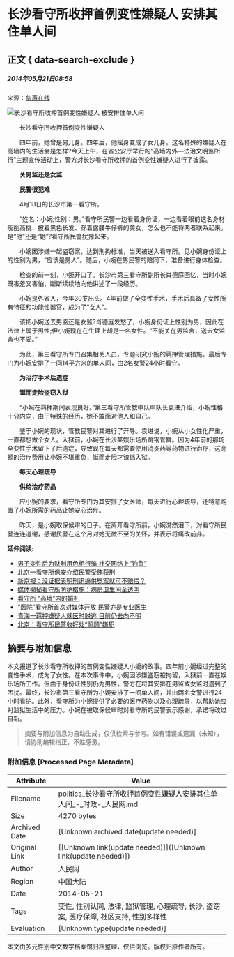 # 长沙看守所收押首例变性嫌疑人 安排其住单人间

## 正文 { data-search-exclude }


##### 2014年05月21日08:58    
来源：[华声在线](http://news.163.com/14/0521/08/9SOOHVBV00011229.html)

![长沙看守所收押首例变性嫌疑人 被安排住单人间](http://www.people.com.cn/mediafile/pic/20140521/5/11429583907217939297.jpg)

　　长沙看守所收押首例变性嫌疑人

　　四年前，她曾是男儿身。四年后，他摇身变成了女儿身。这名特殊的嫌疑人在高墙内的生活会是怎样?今天上午，在省公安厅举行的“高墙内外—法治文明监所行”主题宣传活动上，警方对长沙看守所收押的首例变性嫌疑人进行了披露。

　　**关男监还是女监**

　　**民警很犯难**

　　4月18日的长沙市第一看守所。

　　“姓名：小婉;性别：男。”看守所民警一边看着身份证，一边看着眼前这名身材瘦削高挑、披着黑色长发、穿着露腰牛仔裤的美女，怎么也不能将两者联系起来。是“他”还是“她”?看守所民警犹豫起来。

　　小婉因涉嫌一起盗窃案，达到刑拘标准，当天被送入看守所。见小婉身份证上的性别为男，“应该是男人”。随后，小婉在男民警的陪同下，准备进行身体检查。

　　检查的前一刻，小婉开口了。长沙市第三看守所副所长肖德庭回忆，当时小婉既害羞又害怕，断断续续地向他讲述了一段经历。

　　小婉是外省人，今年30岁出头。4年前做了全变性手术，手术后具备了女性所有特征和功能性器官，成为了“女人”。

　　该把小婉送去男监还是女监?肖德庭发愁了，小婉身份证上性别为男，因此在法律上属于男性;但小婉现在在生理上却是一名女性。“不能关在男监舍，送去女监舍也不妥。”

　　为此，第三看守所专门召集相关人员，专题研究小婉的羁押管理措施。最后专门为小婉安排了一间14平方米的单人间，由2名女警24小时看守。

　　**为治疗手术后遗症**

　　**铤而走险盗窃入狱**

　　“小婉在羁押期间表现良好。”第三看守所管教中队中队长袁进介绍，小婉性格十分内向，由于特殊的经历，她不敢面对他人和自己。

　　鉴于小婉的现状，管教民警对其进行了开导。袁进说，小婉从小女性化严重，一直都想做个女人。入狱前，小婉在长沙某娱乐场所跳钢管舞。因为4年前的那场全变性手术留下了后遗症，导致现在每天都需要使用消炎药等药物进行治疗，这高额的治疗费用让小婉不堪重负，铤而走险才锒铛入狱。

　　**每天心理疏导**

　　**供给治疗药品**

　　应小婉的要求，看守所专门为其安排了女医师，每天进行心理疏导，还特意购置了小婉所需的药品让她安心治疗。

　　昨天，是小婉取保候审的日子。在离开看守所前，小婉潸然泪下，对看守所民警连连道谢，感谢民警在这个月对她无微不至的关怀，并表示将痛改前非。

**延伸阅读:**

-   [男子变性后为财利用色相行骗 社交网络上“钓鱼”](http://politics.people.com.cn/n/2014/1209/c1001-26172559.html)
-   [北京一看守所保安介绍民警受贿获刑](http://politics.people.com.cn/n/2014/1209/c70731-26171672.html)
-   [新京报：没证据表明刑讯逼供冤案就可不赔偿？](http://opinion.people.com.cn/n/2014/1207/c1003-26161911.html)
-   [媒体揭秘看守所防护措施：病房卫生间全透明](http://politics.people.com.cn/n/2014/1027/c70731-25911180.html)
-   [看守所 “高墙”内的婚礼](http://politics.people.com.cn/n/2014/1023/c70731-25890211.html)
-   [“医院”看守所首次对媒体开放 民警亦是专业医生](http://politics.people.com.cn/n/2014/1023/c70731-25889806.html)
-   [青海一羁押嫌疑人就医时脱逃 目前仍去向不明](http://politics.people.com.cn/n/2014/1022/c70731-25887589.html)
-   [北京：看守所民警收好处“照顾”嫌犯](http://politics.people.com.cn/n/2014/0819/c70731-25493673.html)
<!-- tcd_original_link http://politics.people.com.cn/n/2014/0521/c1001-25044722.html -->


## 摘要与附加信息

<!-- tcd_abstract -->
本文报道了长沙看守所收押的首例变性嫌疑人小婉的故事。四年前小婉经过完整的变性手术，成为了女性。在本次事件中，小婉因涉嫌盗窃被拘留，入狱前一直在娱乐场所工作。但由于身份证性别仍为男性，警方在将其安排在男监或女监时遇到了困扰。最终，长沙市第三看守所为小婉安排了一间单人间，并由两名女警进行24小时看护。此外，看守所为小婉提供了必要的医疗药物以及心理疏导，以帮助她应对监狱生活中的压力。小婉在被取保候审时对看守所的民警表示感谢，承诺将改过自新。
<!-- tcd_abstract_end -->

> 摘要与附加信息为自动生成，仅供检索与参考。如有错误或遗漏（未知），请协助编辑指正，不胜感激。

### 附加信息 [Processed Page Metadata]

| Attribute       | Value                                  |
|-----------------|----------------------------------------|
| Filename        | politics_长沙看守所收押首例变性嫌疑人安排其住单人间_-_时政-_人民网.md                             |
| Size            | 4270 bytes                           |
| Archived Date   | [Unknown archived date(update needed)]                             |
| Original Link   | [[Unknown link(update needed)]]([Unknown link(update needed)])                       |
| Author          | 人民网                               |
| Region          | 中国大陆                               |
| Date            | 2014-05-21                                 |
| Tags            | 变性, 性别认同, 法律, 监狱管理, 心理疏导, 长沙, 盗窃案, 医疗保障, 社区支持, 性别多样性                                 |
| Evaluation            | [Unknown type(update needed)]                                 |
<!-- tcd_table_end -->

本文由多元性别中文数字档案馆归档整理，仅供浏览。版权归原作者所有。
